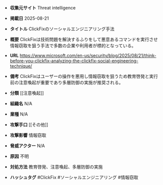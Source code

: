 - **収集元サイト**
Threat intelligence

- **掲載日**
2025-08-21

- **タイトル**
ClickFixのソーシャルエンジニアリング手法

- **概要**
ClickFixは技術問題を解決するふりをして悪意あるコマンドを実行させ情報窃取を狙う手法で多数の企業や利用者が標的となっている。

- **URL**
https://www.microsoft.com/en-us/security/blog/2025/08/21/think-before-you-clickfix-analyzing-the-clickfix-social-engineering-technique/

- **備考**
ClickFixはユーザーの操作を悪用し情報窃取を狙うため教育啓発と実行前の注意喚起が重要であり多層防御の実施が推奨される。

- **分類**
[[注意喚起]]

- **組織名**
N/A

- **業種**
N/A

- **攻撃手口**
[[その他]]

- **攻撃影響**
情報窃取

- **脅威アクター**
N/A

- **原因**
不明

- **対処方法**
教育啓発、注意喚起、多層防御の実施

- **ハッシュタグ**
#ClickFix #ソーシャルエンジニアリング #情報窃取
